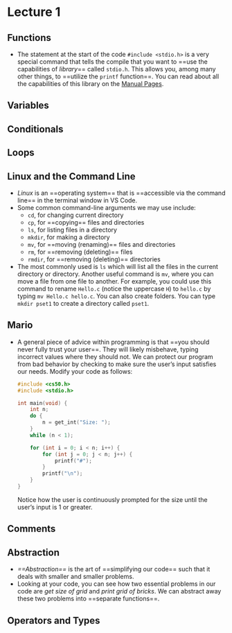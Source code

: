 # Lecture 1

## Functions

- The statement at the start of the code `#include <stdio.h>` is a very special command that tells the compile that you want to ==use the capabilities of *library*== called `stdio.h`. This allows you, among many other things, to ==utilize the `printf` function==. You can read about all the capabilities of this library on the [Manual Pages](https://manual.cs50.io/).

## Variables

## Conditionals

## Loops

## Linux and the Command Line

- *Linux* is an ==operating system== that is ==accessible via the command line== in the terminal window in VS Code.
- Some common command-line arguments we may use include:
    - `cd`, for changing current directory
    - `cp`, for ==copying== files and directories
    - `ls`, for listing files in a directory
    - `mkdir`, for making a directory
    - `mv`, for ==moving (renaming)== files and directories
    - `rm`, for ==removing (deleting)== files
    - `rmdir`, for ==removing (deleting)== directories
- The most commonly used is `ls` which will list all the files in the current directory or directory. Another useful command is `mv`, where you can move a file from one file to another. For example, you could use this command to rename `Hello.c` (notice the uppercase `H`) to `hello.c` by typing `mv Hello.c hello.c`. You can also create folders. You can type `mkdir pset1` to create a directory called `pset1`.

## Mario

- A general piece of advice within programming is that ==you should never fully trust your user==. They will likely misbehave, typing incorrect values where they should not. We can protect our program from bad behavior by checking to make sure the user’s input satisfies our needs. Modify your code as follows:

    ```c
    #include <cs50.h>
    #include <stdio.h>
    
    int main(void) {
        int n;
        do {
            n = get_int("Size: ");
        }
        while (n < 1);
    
        for (int i = 0; i < n; i++) {
            for (int j = 0; j < n; j++) {
                printf("#");
            }
            printf("\n");
        }
    }
    ```

    Notice how the user is continuously prompted for the size until the user’s input is 1 or greater.

## Comments

## Abstraction

- *==Abstraction==* is the art of ==simplifying our code== such that it deals with smaller and smaller problems.
- Looking at your code, you can see how two essential problems in our code are *get size of grid* and *print grid of bricks*. We can abstract away these two problems into ==separate functions==.

## Operators and Types